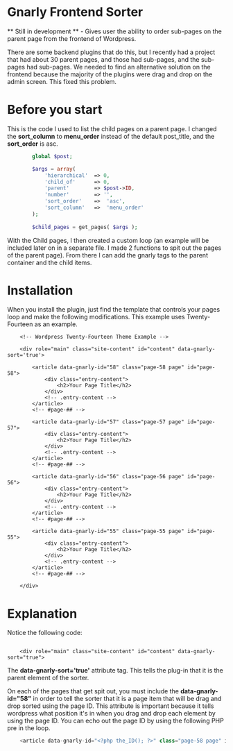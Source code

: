 Gnarly Frontend Sorter
======================

** Still in development ** - Gives user the ability to order sub-pages on the parent page from the frontend of Wordpress.

There are some backend plugins that do this, but I recently had a project that had about 30 parent pages, and those had sub-pages, and the sub-pages had sub-pages. We needed to find an alternative solution on the frontend because the majority of the plugins were drag and drop on the admin screen. This fixed this problem.

Before you start
======================

This is the code I used to list the child pages on a parent page. I changed the <strong>sort_column</strong> to <strong>menu_order</strong> instead of the default post_title, and the <strong>sort_order</strong> is asc.

```PHP
		global $post;

		$args = array(			
			'hierarchical' 	=> 0,						
			'child_of' 		=> 0,
			'parent' 		=> $post->ID,			
			'number' 		=> '',
			'sort_order'	=>	'asc',
			'sort_column'	=>	'menu_order'
		);
		
		$child_pages = get_pages( $args );	
```

With the Child pages, I then created a custom loop (an example will be included later on in a separate file. I made 2 functions to spit out the pages of the parent page). From there I can add the gnarly tags to the parent container and the child items.

Installation
======================

When you install the plugin, just find the template that controls your pages loop and make the following modifications. This example uses Twenty-Fourteen as an example.

```
	<!-- Wordpress Twenty-Fourteen Theme Example -->

	<div role="main" class="site-content" id="content" data-gnarly-sort='true'>

	    <article data-gnarly-id="58" class="page-58 page" id="page-58">
	        <div class="entry-content">
	        	<h2>Your Page Title</h2>
	        </div>
	        <!-- .entry-content -->
	    </article>
	    <!-- #page-## -->    

	    <article data-gnarly-id="57" class="page-57 page" id="page-57">
	        <div class="entry-content">
	        	<h2>Your Page Title</h2>
	        </div>
	        <!-- .entry-content -->
	    </article>
	    <!-- #page-## -->    
	    
	    <article data-gnarly-id="56" class="page-56 page" id="page-56">
	        <div class="entry-content">
	        	<h2>Your Page Title</h2>
	        </div>
	        <!-- .entry-content -->
	    </article>
	    <!-- #page-## -->    

	    <article data-gnarly-id="55" class="page-55 page" id="page-55">
	        <div class="entry-content">
	        	<h2>Your Page Title</h2>
	        </div>
	        <!-- .entry-content -->
	    </article>
	    <!-- #page-## -->    

	</div>
```

Explanation
======================
Notice the following code:
```

	<div role="main" class="site-content" id="content" data-gnarly-sort="true">

```

The <strong>data-gnarly-sort='true'</strong> attribute tag. This tells the plug-in that it is the parent element of the sorter.

On each of the pages that get spit out, you must include the <strong>data-gnarly-id="58"</strong> in order to tell the sorter that it is a page item that will be drag and drop sorted using the page ID. This attribute is important because it tells wordpress what position it's in when you drag and drop each element by using the page ID. You can echo out the page ID by using the following PHP pre in the loop.

```PHP
	<article data-gnarly-id="<?php the_ID(); ?>" class="page-58 page" id="page-58">	
```
